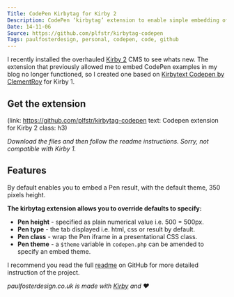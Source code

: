 ```yaml
---
Title: CodePen Kirbytag for Kirby 2
Description: CodePen ‘kirbytag’ extension to enable simple embedding of code demos in the Kirby 2 CMS platform.
Date: 14-11-06
Source: https://github.com/plfstr/kirbytag-codepen
Tags: paulfosterdesign, personal, codepen, code, github
---
```

I recently installed the overhauled [Kirby 2](http://getkirby.com/blog/kirby-2) CMS to see whats new. The extension that previously allowed me to embed CodePen examples in my blog no longer functioned, so I created one based on [Kirbytext Codepen by ClementRoy](https://gist.github.com/ClementRoy/5024929) for Kirby 1.

## Get the extension

(link: https://github.com/plfstr/kirbytag-codepen text: Codepen extension for Kirby 2 class: h3)

_Download the files and then follow the readme instructions. Sorry, not compatible with Kirby 1._

## Features

By default enables you to embed a Pen result, with the default theme, 350 pixels height.
	
**The kirbytag extension allows you to override defaults to specify:**

*	**Pen height** - specified as plain numerical value i.e. 500 = 500px.
*	**Pen type** - the tab displayed i.e. html, css or result by default.
*	**Pen class** - wrap the Pen iframe in a presentational CSS class.
*	**Pen theme** - a `$theme` variable in `codepen.php` can be amended to specify an embed theme.

I recommend you read the full [readme](https://github.com/plfstr/kirbytag-codepen) on GitHub for more detailed instruction of the project.

_paulfosterdesign.co.uk is made with [Kirby](http://getkirby.com) and ♥_